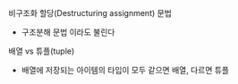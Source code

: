 비구조화 할당(Destructuring assignment) 문법

- 구조분해 문법 이라도 불린다

배열 vs 튜플(tuple)

- 배열에 저장되는 아이템의 타입이 모두 같으면 배열, 다르면 튜플
